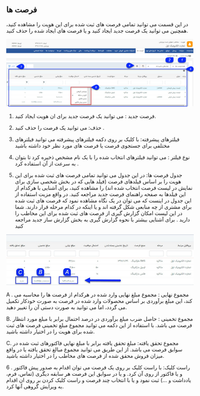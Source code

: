 ﻿## فرصت ها

در این قسمت می توانید تمامی فرصت های ثبت شده برای این هویت را مشاهده کنید، همچنین می توانید یک فرصت جدید ایجاد کنید و یا فرصت های ایجاد شده را حذف کنید.

![](Opportunities.jpg)

1.  فرصت جدید : می توانید یک فرصت جدید برای ان هویت ایجاد کنید.

2.  حذف: می توانید یک فرصت را حذف کنید .

3. فیلترهای پیشرفته: با کلیک بر روی دکمه فیلترهای پیشرفته می توانید فیلترهای مختلفی برای جستجوی فرصت یا فرصت های مورد نظر خود داشته باشید

4. نوع فیلتر : می توانید فیلترهای انتخاب شده را با یک نام مشخص ذخیره کرد تا بتوان به سرعت از آن استفاده کرد .

5. جدول فرصت ها: در این جدول می توانید تمامی فرصت های ثبت شده برای این هویت را بر اساس فیلدهای فرصت (فیلد هایی که در بخش شخصی سازی برای نمایش در لیست فرصت انتخاب شده اند) را مشاهده کنید، برای آشنایی با هرکدام از این فیلدها به صفحه راهنمای فرصت جدید  مراجعه کنید. در واقع مزیت استفاده از این جدول در اینست که می توان در یک نگاه مشاهده نمود که فرصت های ثبت شده برای مشتری از چه منابعی شکل گرفته اند و یا اینکه در کدام مرحله قرار دارند. شما در این لیست امکان گزارش گیری از فرصت های ثبت شده برای این مخاطب را دارید .  برای آشنایی بیشتر با نحوه گزارش گیری به بخش گزارش ساز جدید مراجعه کنید

![](Opportunities2.jpg)

A . مجموع نهایی : مجموع مبلغ نهایی وارد شده در هرکدام از فرصت ها را محاسبه می کند، این مبلغ برآوردی بر اساس محصولات وارد شده در فرصت به صورت خودکار تکمیل می گردد، اما می توانید به صورت دستی آن را تغییر دهید.

B. مجموع تخمینی : حاصل ضرب مبلغ برآوردی در درصد احتمال برابر با مبلغ مورد انتظار فرصت می باشد. با استفاده از این دکمه می توانید مجموع مبلغ تخمینی فرصت های ثبت شده برای هویت را در اختیار داشته باشید.

C. مجموع تحقق یافته: مبلغ تحقق یافته برابر با مبلغ نهایی فاکتورهای ثبت شده در سوابق فرصت می باشد. از این طریق می توانید مجموع مبالغ تحقق یافته یا  در واقع میزان فروش محقق شده از فرصت های مخاطب را در اختیار داشته باشید.

6 . راست کلیک: با راست کلیک بر روی یک فرصت می توان اقدام به صدور پیش فاکتور و یا فاکتور از روی آن کرد. و یا در سوابق این فرصت هر سابقه دیگری (تماس، فرم، یادداشت و ...) ثبت نمود و یا با انتخاب چند فرصت و راست کلیک کردن بر روی ان اقدام به ویرایش گروهی آنها کرد.
